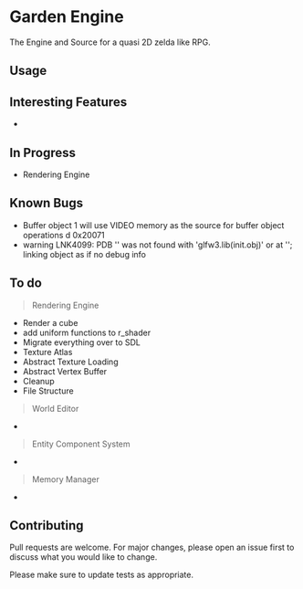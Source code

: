 # Garden Engine

The Engine and Source for a quasi 2D zelda like RPG.


## Usage



## Interesting Features

-

## In Progress
- Rendering Engine

## Known Bugs
 - Buffer object 1 will use VIDEO memory as the source for buffer object operations d 0x20071
 - warning LNK4099: PDB '' was not found with 'glfw3.lib(init.obj)' or at ''; linking object as if no debug info

## To do
> Rendering Engine
 - Render a cube
 - add uniform functions to r_shader
 - Migrate everything over to SDL
 - Texture Atlas
 - Abstract Texture Loading
 - Abstract Vertex Buffer
 - Cleanup
 - File Structure
> World Editor
 - 
> Entity Component System
 - 
> Memory Manager
 - 

## Contributing

Pull requests are welcome. For major changes, please open an issue first
to discuss what you would like to change.

Please make sure to update tests as appropriate.

